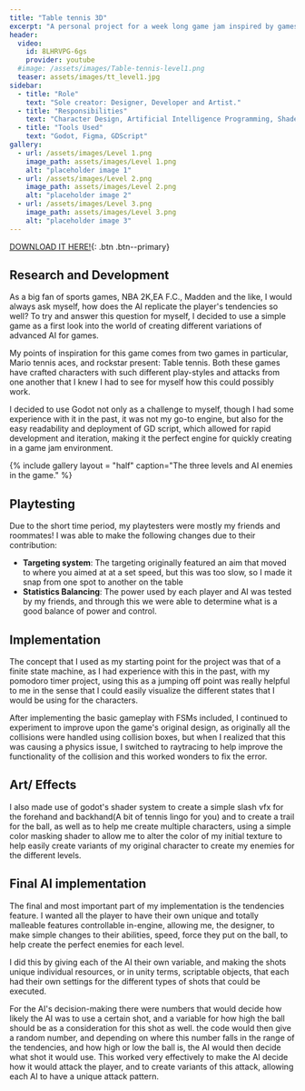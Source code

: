 ```yaml
---
title: "Table tennis 3D"
excerpt: "A personal project for a week long game jam inspired by games like rockstar table tennis and mario tennis aces, smash into an immersive and challenging table tennis experience."
header:
  video: 
    id: 8LHRVPG-6gs
    provider: youtube
  #image: /assets/images/Table-tennis-level1.png
  teaser: assets/images/tt_level1.jpg
sidebar:
  - title: "Role"
    text: "Sole creator: Designer, Developer and Artist."
  - title: "Responsibilities"
    text: "Character Design, Artificial Intelligence Programming, Shaders, VFX, Animation"
  - title: "Tools Used"
    text: "Godot, Figma, GDScript"
gallery:
  - url: /assets/images/Level 1.png
    image_path: assets/images/Level 1.png
    alt: "placeholder image 1"
  - url: /assets/images/Level 2.png
    image_path: assets/images/Level 2.png
    alt: "placeholder image 2"
  - url: /assets/images/Level 3.png
    image_path: assets/images/Level 3.png
    alt: "placeholder image 3"
---
```

[DOWNLOAD IT HERE!](https://mikey-a.itch.io/table-tennis){: .btn .btn--primary}

## Research and Development
As a big fan of sports games, NBA 2K,EA F.C., Madden and the like, I would always ask myself, how does the AI replicate the player's tendencies so well? To try and answer this question for myself, I decided to use a simple game as a first look into the world of creating different variations of advanced AI for games.

My points of inspiration for this game comes from two games in particular, Mario tennis aces, and rockstar present: Table tennis. Both these games have crafted characters with such different play-styles and attacks from one another that I knew I had to see for myself how this could possibly work.

I decided to use Godot not only as a challenge to myself, though I had some experience with it in the past, it was not my go-to engine, but also for the easy readability and deployment of GD script, which allowed for rapid development and iteration, making it the perfect engine for quickly creating in a game jam environment.


{% include gallery layout = "half" caption="The three levels and AI enemies in the game." %}

## Playtesting
Due to the short time period, my playtesters were mostly my friends and roommates! I was able to make the following changes due to their contribution:
* **Targeting system**: The targeting originally featured an aim that moved to where you aimed at at a set speed, but this was too slow, so I made it snap from one spot to another on the table
* **Statistics Balancing**: The power used by each player and AI was tested by my friends, and through this we were able to determine what is a good balance of power and control.

## Implementation

The concept that I used as my starting point for the project was that of a finite state machine, as I had experience with this in the past, with my pomodoro timer project, using this as a jumping off point was really helpful to me in the sense that I could easily visualize the different states that I would be using for the characters.

After implementing the basic gameplay with FSMs included, I continued to experiment to improve upon the game's original design, as originally all the collisions were handled using collision boxes, but when I realized that this was causing a physics issue, I switched to raytracing to help improve the functionality of the collision and this worked wonders to fix the error.

## Art/ Effects
I also made use of godot's shader system to create a simple slash vfx for the forehand and backhand(A bit of tennis lingo for you) and to create a trail for the ball, as well as to help me create multiple characters, using a simple color masking shader to allow me to alter the color of my initial texture to help easily create variants of my original character to create my enemies for the different levels.

## Final AI implementation
The final and most important part of my implementation is the tendencies feature. I wanted all the player to have their own unique and totally malleable features controllable in-engine, allowing me, the designer, to make simple changes to their abilities, speed, force they put on the ball, to help create the perfect enemies for each level.

I did this by giving each of the AI their own variable, and making the shots unique individual resources, or in unity terms, scriptable objects, that each had their own settings for the different types of shots that could be executed. 

For the AI's decision-making there were numbers that would decide how likely the AI was to use a certain shot, and a variable for how high the ball should be as a consideration for this shot as well. the code would then give a random number, and depending on where this number falls in the range of the tendencies, and how high or low the ball is, the AI would then decide what shot it would use. This worked very effectively to make the AI decide how it would attack the player, and to create variants of this attack, allowing each AI to have a unique attack pattern.
